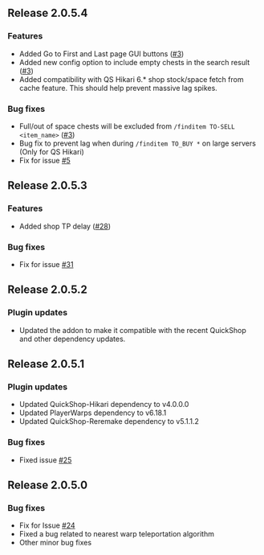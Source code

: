 ## Release 2.0.5.4
### Features
- Added Go to First and Last page GUI buttons ([#3](https://github.com/myzticbean/QSFindItemAddOn/issues/3))
- Added new config option to include empty chests in the search result ([#3](https://github.com/myzticbean/QSFindItemAddOn/issues/3))
- Added compatibility with QS Hikari 6.* shop stock/space fetch from cache feature. This should help prevent massive lag spikes.
### Bug fixes
- Full/out of space chests will be excluded from `/finditem TO-SELL <item_name>` ([#3](https://github.com/myzticbean/QSFindItemAddOn/issues/3))
- Bug fix to prevent lag when during `/finditem TO_BUY *` on large servers (Only for QS Hikari)
- Fix for issue [#5](https://github.com/myzticbean/QSFindItemAddOn/issues/5)

## Release 2.0.5.3
### Features
- Added shop TP delay ([#28](https://gitlab.com/ronsane/QSFindItemAddOn/-/issues/28))
### Bug fixes
- Fix for issue [#31](https://gitlab.com/ronsane/QSFindItemAddOn/-/issues/31)

## Release 2.0.5.2
### Plugin updates
- Updated the addon to make it compatible with the recent QuickShop and other dependency updates.

## Release 2.0.5.1
### Plugin updates
- Updated QuickShop-Hikari dependency to v4.0.0.0
- Updated PlayerWarps dependency to v6.18.1
- Updated QuickShop-Reremake dependency to v5.1.1.2
### Bug fixes
- Fixed issue [#25](https://gitlab.com/ronsane/QSFindItemAddOn/-/issues/25)

## Release 2.0.5.0
### Bug fixes
- Fix for Issue [#24](https://gitlab.com/ronsane/QSFindItemAddOn/-/issues/24)
- Fixed a bug related to nearest warp teleportation algorithm
- Other minor bug fixes

